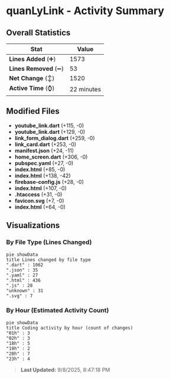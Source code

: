 # quanLyLink - Activity Summary 

## Overall Statistics

| Stat                   | Value                                                             |
| ---------------------- | ----------------------------------------------------------------- |
| **Lines Added** (➕)   | 1573                                          |
| **Lines Removed** (➖) | 53                                        |
| **Net Change** (↕)    | 1520                |
| **Active Time** (⌚)   | 22 minutes |


## Modified Files
- **youtube_link.dart** (+115, -0)
- **youtube_link.dart** (+129, -0)
- **link_form_dialog.dart** (+259, -0)
- **link_card.dart** (+253, -0)
- **manifest.json** (+24, -11)
- **home_screen.dart** (+306, -0)
- **pubspec.yaml** (+27, -0)
- **index.html** (+85, -0)
- **index.html** (+138, -42)
- **firebase-config.js** (+28, -0)
- **index.html** (+107, -0)
- **.htaccess** (+31, -0)
- **favicon.svg** (+7, -0)
- **index.html** (+64, -0)

## Visualizations

### By File Type (Lines Changed)

```mermaid
pie showData
title Lines changed by file type
".dart" : 1062
".json" : 35
".yaml" : 27
".html" : 436
".js" : 28
"unknown" : 31
".svg" : 7
```

### By Hour (Estimated Activity Count)

```mermaid
pie showData
title Coding activity by hour (count of changes)
"01h" : 3
"02h" : 3
"18h" : 5
"19h" : 2
"20h" : 7
"23h" : 4
```


> **Last Updated:** 9/8/2025, 8:47:18 PM